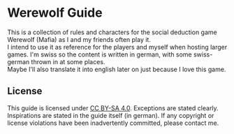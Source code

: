 # Werewolf Guide
This is a collection of rules and characters for the social deduction game Werewolf (Mafia) as I and my friends often play it.  
I intend to use it as reference for the players and myself when hosting larger games. I'm swiss so the content is written in german, with some swiss-german thrown in at some places.  
Maybe I'll also translate it into english later on just because I love this game.

## License
This guide is licensed under [CC BY-SA 4.0](http://creativecommons.org/licenses/by-sa/4.0/). Exceptions are stated clearly. Inspirations are stated in the guide itself (in german). If any copyright or license violations have been inadvertently committed, please contact me.
